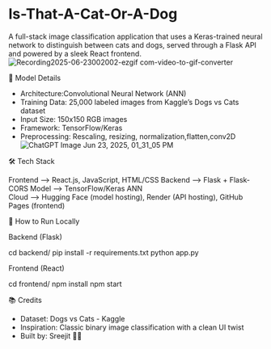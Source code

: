 # Is-That-A-Cat-Or-A-Dog

A full-stack image classification application that uses a Keras-trained neural network to distinguish between cats and dogs, served through a Flask API and powered by a sleek React frontend.
![Recording2025-06-23002002-ezgif com-video-to-gif-converter](https://github.com/user-attachments/assets/2e7f1aec-4b63-4c91-b169-c8350bc74129)


🧠 Model Details
- Architecture:Convolutional Neural Network (ANN)
- Training Data: 25,000 labeled images from Kaggle’s Dogs vs Cats dataset
- Input Size: 150x150 RGB images
- Framework: TensorFlow/Keras
- Preprocessing: Rescaling, resizing, normalization,flatten,conv2D
![ChatGPT Image Jun 23, 2025, 01_31_05 PM](https://github.com/user-attachments/assets/f65659cf-66c2-42ea-9129-e2d2ee931947)


🛠️ Tech Stack

 Frontend --> React.js, JavaScript, HTML/CSS 
 Backend --> Flask + Flask-CORS 
 Model --> TensorFlow/Keras ANN  
 Cloud --> Hugging Face (model hosting), Render (API hosting), GitHub Pages (frontend)  

🧪 How to Run Locally

Backend (Flask)

cd backend/
pip install -r requirements.txt
python app.py

Frontend (React)

cd frontend/
npm install
npm start

📚 Credits
- Dataset: Dogs vs Cats - Kaggle
- Inspiration: Classic binary image classification with a clean UI twist
- Built by: Sreejit 👨‍💻




